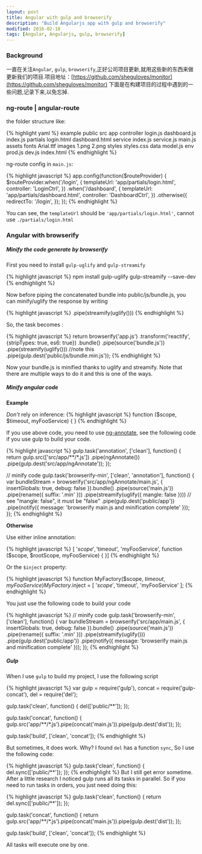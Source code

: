 ```yaml
---
layout: post
title: Angular with gulp and browserify
description: "Build Angularjs app with gulp and browserify"
modified: 2016-02-18
tags: [Angular, Angularjs, gulp, browserify]
---
```


### Background
一直在关注`Angular`, `gulp`, `browserify`,正好公司项目更新,就用这些新的东西来做更新我们的项目.项目地址：[https://github.com/sheguloves/monitor](https://github.com/sheguloves/monitor)
下面是在构建项目的过程中遇到的一些问题,记录下来,以免忘掉.

<!--more-->

### ng-route | angular-route
the folder structure like:

{% highlight yaml %}
example
    public
    src
        app
            controller
                login.js
                dashboard.js
                index.js
            partials
                login.html
                dashboard.html
            service
                index.js
                service.js
            main.js
        assets
            fonts
                Arial.ttf
            images
                1.png
                2.png
            styles
                styles.css
        data
            model.js
        env
            prod.js
            dev.js
    index.html
{% endhighlight %}

ng-route config in `main.js`:

{% highlight javascript %}
app.config(function($routeProvider) {
    $routeProvider.when('/login', {
            templateUrl: 'app/partials/login.html',
            controller: 'LoginCtrl',
        })
        .when('/dashboard', {
            templateUrl: 'app/partials/dashboard.html',
            controller: 'DashboardCtrl',
        })
        .otherwise({
            redirectTo: '/login',
        });
});
{% endhighlight %}

You can see, the `templateUrl` should be `'app/partials/login.html'`, cannot use `./partials/login.html`

### Angular with browserify

##### Minify the code generate by browserify

First you need to install `gulp-uglify` and `gulp-streamify`

{% highlight javascript %}
npm install gulp-uglify gulp-streamify --save-dev
{% endhighlight %}

Now before piping the concatenated bundle into public/js/bundle.js, you can minify/uglify the response by writing

{% highlight javascript %}
.pipe(streamify(uglify()))
{% endhighlight %}

So, the task becomes :

{% highlight javascript %}
return browserify('app.js')
        .transform('reactify', {stripTypes: true, es6: true})
        .bundle()
        .pipe(source('bundle.js'))
        .pipe(streamify(uglify())) //note this
        .pipe(gulp.dest('public/js/bundle.min.js'));
{% endhighlight %}

Now your bundle.js is minified thanks to uglify and streamify. Note that there are multiple ways to do it and this is one of the ways.

##### Minify angular code

**Example**

*Don't* rely on inference:
{% highlight javascript %}
function ($scope, $timeout, myFooService) {
}
{% endhighlight %}

If you use above code, you need to use [ng-annotate](https://github.com/olov/ng-annotate), see the following code if you use gulp to build your code.

{% highlight javascript %}
gulp.task('annotation', ['clean'], function() {
    return gulp.src(['src/app/**/*.js'])
          .pipe(ngAnnotate())
          .pipe(gulp.dest('src/app/ngAnnotate'));
});

// minify code
gulp.task('browserify-min', ['clean', 'annotation'], function() {
    var bundleStream = browserify('src/app/ngAnnotate/main.js', {
            insertGlobals: true,
            debug: false
        }).bundle()
        .pipe(source('main.js'))
        .pipe(rename({ suffix: '.min' }))
        .pipe(streamify(uglify({ mangle: false }))) // see "mangle: false", it must be "false"
        .pipe(gulp.dest('public/app'))
        .pipe(notify({ message: 'browserify main.js and minification complete' }));
});
{% endhighlight %}

**Otherwise**

Use either inline annotation:

{% highlight javascript %}
[ '$scope', '$timeout', 'myFooService', function ($scope, $rootScope, myFooService) {
}]
{% endhighlight %}

Or the `$inject` property:

{% highlight javascript %}
function MyFactory($scope, $timeout, myFooService) {
}
MyFactory.$inject = [ '$scope', '$timeout', 'myFooService' ];
{% endhighlight %}

You just use the following code to build your code

{% highlight javascript %}
// minify code
gulp.task('browserify-min', ['clean'], function() {
    var bundleStream = browserify('src/app/main.js', {
            insertGlobals: true,
            debug: false
        }).bundle()
        .pipe(source('main.js'))
        .pipe(rename({ suffix: '.min' }))
        .pipe(streamify(uglify()))
        .pipe(gulp.dest('public/app'))
        .pipe(notify({ message: 'browserify main.js and minification complete' }));
});
{% endhighlight %}

##### Gulp
When I use `gulp` to build my project, I use the following script

{% highlight javascript %}
var gulp = require('gulp'),
    concat = require('gulp-concat'),
    del = require('del');

gulp.task('clean', function() {
    del(['public/**']);
});

gulp.task('concat', function() {
    gulp.src('app/**/*.js').pipe(concat('main.js')).pipe(gulp.dest('dist'));
});

gulp.task('build', ['clean', 'concat']);
{% endhighlight %}

But sometimes, it does work. Why? I found `del` has a function `sync`, So I use the following code:

{% highlight javascript %}
gulp.task('clean', function() {
    del.sync(['public/**']);
});
{% endhighlight %}
But I still get error sometime. After a little research I noticed gulp runs all its tasks in parallel. So if you need to run tasks in orders, you just need doing this:

{% highlight javascript %}
gulp.task('clean', function() {
    return del.sync(['public/**']);
});

gulp.task('concat', function() {
    return gulp.src('app/**/*.js').pipe(concat('main.js')).pipe(gulp.dest('dist'));
});

gulp.task('build', ['clean', 'concat']);
{% endhighlight %}

All tasks will execute one by one.